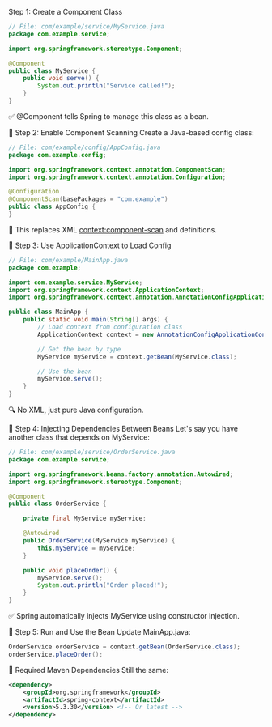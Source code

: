 Step 1: Create a Component Class
```java
// File: com/example/service/MyService.java
package com.example.service;

import org.springframework.stereotype.Component;

@Component
public class MyService {
    public void serve() {
        System.out.println("Service called!");
    }
}
```
✅ @Component tells Spring to manage this class as a bean.

🧩 Step 2: Enable Component Scanning
Create a Java-based config class:

```java
// File: com/example/config/AppConfig.java
package com.example.config;

import org.springframework.context.annotation.ComponentScan;
import org.springframework.context.annotation.Configuration;

@Configuration
@ComponentScan(basePackages = "com.example")
public class AppConfig {
}
```
📌 This replaces XML <context:component-scan> and <bean> definitions.

🧩 Step 3: Use ApplicationContext to Load Config
```java
// File: com/example/MainApp.java
package com.example;

import com.example.service.MyService;
import org.springframework.context.ApplicationContext;
import org.springframework.context.annotation.AnnotationConfigApplicationContext;

public class MainApp {
    public static void main(String[] args) {
        // Load context from configuration class
        ApplicationContext context = new AnnotationConfigApplicationContext(AppConfig.class);

        // Get the bean by type
        MyService myService = context.getBean(MyService.class);

        // Use the bean
        myService.serve();
    }
}
```
🔍 No XML, just pure Java configuration.

🧩 Step 4: Injecting Dependencies Between Beans
Let's say you have another class that depends on MyService:

```java
// File: com/example/service/OrderService.java
package com.example.service;

import org.springframework.beans.factory.annotation.Autowired;
import org.springframework.stereotype.Component;

@Component
public class OrderService {

    private final MyService myService;

    @Autowired
    public OrderService(MyService myService) {
        this.myService = myService;
    }

    public void placeOrder() {
        myService.serve();
        System.out.println("Order placed!");
    }
}
```
✅ Spring automatically injects MyService using constructor injection.

🧩 Step 5: Run and Use the Bean
Update MainApp.java:

```java
OrderService orderService = context.getBean(OrderService.class);
orderService.placeOrder();
```
🧩 Required Maven Dependencies
Still the same:

```xml
<dependency>
    <groupId>org.springframework</groupId>
    <artifactId>spring-context</artifactId>
    <version>5.3.30</version> <!-- Or latest -->
</dependency>
```
